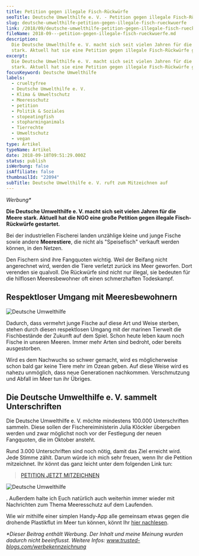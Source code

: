 ```yaml
---
title: Petition gegen illegale Fisch-Rückwürfe
seoTitle: Deutsche Umwelthilfe e. V. - Petition gegen illegale Fisch-Rückwürfe
slug: deutsche-umwelthilfe-petition-gegen-illegale-fisch-rueckwuerfe
link: /2018/09/deutsche-umwelthilfe-petition-gegen-illegale-fisch-rueckwuerfe/
fileName: 2018-09---petition-gegen-illegale-fisch-rueckwuerfe.md
description:
  Die Deutsche Umwelthilfe e. V. macht sich seit vielen Jahren für die Meere
  stark. Aktuell hat sie eine Petition gegen illegale Fisch-Rückwürfe gestartet.
excerpt:
  Die Deutsche Umwelthilfe e. V. macht sich seit vielen Jahren für die Meere
  stark. Aktuell hat sie eine Petition gegen illegale Fisch-Rückwürfe gestartet.
focusKeyword: Deutsche Umwelthilfe
labels:
  - crueltyfree
  - Deutsche Umwelthilfe e. V.
  - Klima & Umweltschutz
  - Meeresschutz
  - petition
  - Politik & Soziales
  - stopeatingfish
  - stopharminganimals
  - Tierrechte
  - Umweltschutz
  - vegan
type: Artikel
typeName: Artikel
date: 2018-09-18T09:51:29.000Z
status: publish
isWerbung: false
isAffiliate: false
thumbnailId: "22094"
subTitle: Deutsche Umwelthilfe e. V. ruft zum Mitzeichnen auf
---
```


<em>Werbung\*</em>

<strong>Die Deutsche Umwelthilfe e. V. macht sich seit vielen Jahren für die
Meere stark. Aktuell hat die NGO eine große Petition gegen illegale
Fisch-Rückwürfe gestartet.</strong>

Bei der industriellen Fischerei landen unzählige kleine und junge Fische sowie
andere <strong>Meerestiere</strong>, die nicht als "Speisefisch" verkauft werden
können, in den Netzen.

Den Fischern sind ihre Fangquoten wichtig. Weil der Beifang nicht angerechnet
wird, werden die Tiere verletzt zurück ins Meer geworfen. Dort verenden sie
qualvoll. Die Rückwürfe sind nicht nur illegal, sie bedeuten für die hilflosen
Meeresbewohner oft einen schmerzhaften Todeskampf.

## Respektloser Umgang mit Meeresbewohnern

![Deutsche Umwelthilfe](http://cardamonchai.com/wp-content/uploads/2018/09/29821426297_2c8cb31349_z-400x300.jpg)

Dadurch, dass vermehrt junge Fische auf diese Art und Weise sterben, stehen
durch diesen respektlosen Umgang mit der marinen Tierwelt die Fischbestände der
Zukunft auf dem Spiel. Schon heute leben kaum noch Fische in unseren Meeren.
Immer mehr Arten sind bedroht, oder bereits ausgestorben.

Wird es dem Nachwuchs so schwer gemacht, wird es möglicherweise schon bald gar
keine Tiere mehr im Ozean geben. Auf diese Weise wird es nahezu unmöglich, dass
neue Generationen nachkommen. Verschmutzung und Abfall im Meer tun ihr Übriges.

## Die Deutsche Umwelthilfe e. V. sammelt Unterschriften

Die Deutsche Umwelthilfe e. V. möchte mindestens 100.000 Unterschriften sammeln.
Diese sollen der Fischereiministerin Julia Klöckler übergeben werden und zwar
möglichst noch vor der Festlegung der neuen Fangquoten, die im Oktober ansteht.

Rund 3.000 Unterschriften sind noch nötig, damit das Ziel erreicht wird. Jede
Stimme zählt. Darum würde ich mich sehr freuen, wenn Ihr die Petition
mitzeichnet. Ihr könnt das ganz leicht unter dem folgenden Link tun:

<blockquote><a href="http://www.change.org/stopptrueckwuerfe/?&amp;wc=FA" target="_blank" rel="noopener">PETITION JETZT MITZEICHNEN</a></blockquote>

![Deutsche Umwelthilfe](http://cardamonchai.com/wp-content/uploads/2018/09/29821427417_6cc79d3df4_z-400x300.jpg)

. Außerdem halte ich Euch natürlich auch weiterhin immer wieder mit Nachrichten
zum Thema Meeresschutz auf dem Laufenden.

Wie wir mithilfe einer simplen Handy-App alle gemeinsam etwas gegen die drohende
Plastikflut im Meer tun können, könnt Ihr
<a href="http://cardamonchai.com/2018/08/replace-plastic-app-kueste-gegen-plastik/">hier
nachlesen</a>.

<em>\*Dieser Beitrag enthält Werbung. Der Inhalt und meine Meinung wurden
dadurch nicht beeinflusst. Weitere
Infos: <a href="https://www.trusted-blogs.com/werbekennzeichnung" target="_blank" rel="noopener">www.trusted-blogs.com/werbekennzeichnung</a></em>
